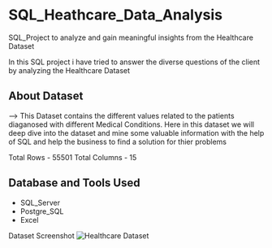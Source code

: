 # SQL_Heathcare_Data_Analysis
SQL_Project to analyze and gain meaningful insights from the Healthcare Dataset

In this SQL project i have tried to answer the diverse questions of the client by analyzing the Healthcare Dataset

## About Dataset
--> This Dataset contains the different values related to the patients diaganosed with different Medical Conditions. Here in this dataset we will deep dive into the dataset and mine some valuable information with the help of SQL and help the business to find a solution for thier problems

Total Rows - 55501
Total Columns - 15

## Database and Tools Used
* SQL_Server
* Postgre_SQL
* Excel



Dataset Screenshot
![Healthcare Dataset](https://github.com/SaindhruvSoni/SQL_Heathcare_Data_Analysis/assets/91562392/4525b1a2-c6de-4485-9c7c-62bc5d73888d)

